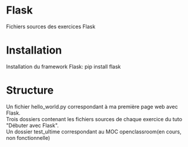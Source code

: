 # Flask
Fichiers sources des exercices Flask

# Installation
Installation du framework Flask: pip install flask

# Structure
Un fichier hello_world.py correspondant à ma première page web avec Flask.  
Trois dossiers contenant les fichiers sources de chaque exercice du tuto "Débuter avec Flask".  
Un dossier test_ultime correspondant au MOC openclassroom(en cours, non fonctionnelle)
